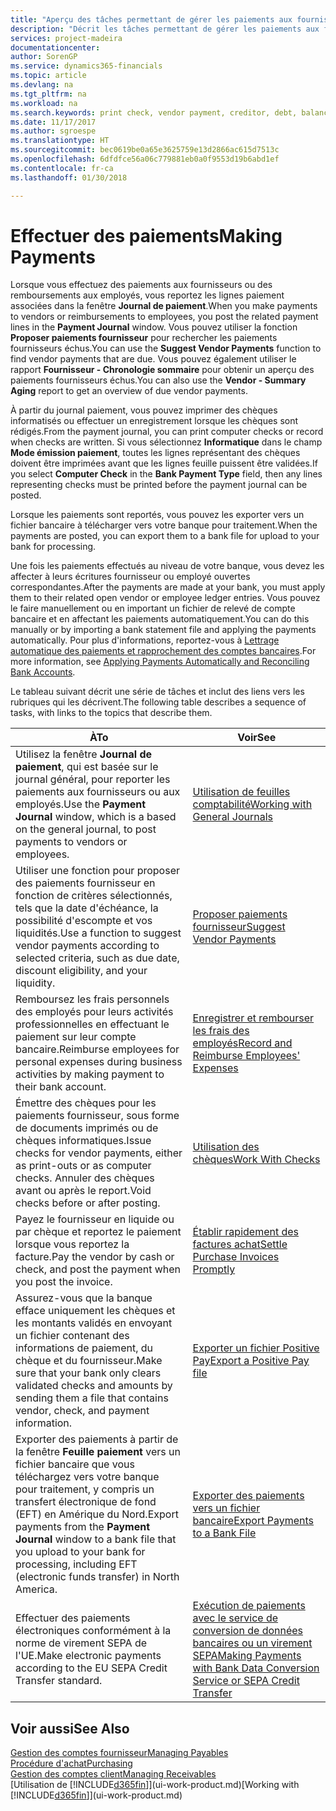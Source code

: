 ```yaml
---
title: "Aperçu des tâches permettant de gérer les paiements aux fournisseurs| Microsoft Docs"
description: "Décrit les tâches permettant de gérer les paiements aux fournisseurs ou aux créditeurs, y compris le report de lignes paiement et l'obtention d'un aperçu du solde échu."
services: project-madeira
documentationcenter: 
author: SorenGP
ms.service: dynamics365-financials
ms.topic: article
ms.devlang: na
ms.tgt_pltfrm: na
ms.workload: na
ms.search.keywords: print check, vendor payment, creditor, debt, balance due, AP
ms.date: 11/17/2017
ms.author: sgroespe
ms.translationtype: HT
ms.sourcegitcommit: bec0619be0a65e3625759e13d2866ac615d7513c
ms.openlocfilehash: 6dfdfce56a06c779881eb0a0f9553d19b6abd1ef
ms.contentlocale: fr-ca
ms.lasthandoff: 01/30/2018

---
```

# <a name="making-payments"></a><span data-ttu-id="f4b6e-103">Effectuer des paiements</span><span class="sxs-lookup"><span data-stu-id="f4b6e-103">Making Payments</span></span>
<span data-ttu-id="f4b6e-104">Lorsque vous effectuez des paiements aux fournisseurs ou des remboursements aux employés, vous reportez les lignes paiement associées dans la fenêtre **Journal de paiement**.</span><span class="sxs-lookup"><span data-stu-id="f4b6e-104">When you make payments to vendors or reimbursements to employees, you post the related payment lines in the **Payment Journal** window.</span></span> <span data-ttu-id="f4b6e-105">Vous pouvez utiliser la fonction **Proposer paiements fournisseur** pour rechercher les paiements fournisseurs échus.</span><span class="sxs-lookup"><span data-stu-id="f4b6e-105">You can use the **Suggest Vendor Payments** function to find vendor payments that are due.</span></span> <span data-ttu-id="f4b6e-106">Vous pouvez également utiliser le rapport **Fournisseur - Chronologie sommaire** pour obtenir un aperçu des paiements fournisseurs échus.</span><span class="sxs-lookup"><span data-stu-id="f4b6e-106">You can also use the **Vendor - Summary Aging** report to get an overview of due vendor payments.</span></span>

<span data-ttu-id="f4b6e-107">À partir du journal paiement, vous pouvez imprimer des chèques informatisés ou effectuer un enregistrement lorsque les chèques sont rédigés.</span><span class="sxs-lookup"><span data-stu-id="f4b6e-107">From the payment journal, you can print computer checks or record when checks are written.</span></span> <span data-ttu-id="f4b6e-108">Si vous sélectionnez **Informatique** dans le champ **Mode émission paiement**, toutes les lignes représentant des chèques doivent être imprimées avant que les lignes feuille puissent être validées.</span><span class="sxs-lookup"><span data-stu-id="f4b6e-108">If you select **Computer Check** in the **Bank Payment Type** field, then any lines representing checks must be printed before the payment journal can be posted.</span></span>

<span data-ttu-id="f4b6e-109">Lorsque les paiements sont reportés, vous pouvez les exporter vers un fichier bancaire à télécharger vers votre banque pour traitement.</span><span class="sxs-lookup"><span data-stu-id="f4b6e-109">When the payments are posted, you can export them to a bank file for upload to your bank for processing.</span></span>

<span data-ttu-id="f4b6e-110">Une fois les paiements effectués au niveau de votre banque, vous devez les affecter à leurs écritures fournisseur ou employé ouvertes correspondantes.</span><span class="sxs-lookup"><span data-stu-id="f4b6e-110">After the payments are made at your bank, you must apply them to their related open vendor or employee ledger entries.</span></span> <span data-ttu-id="f4b6e-111">Vous pouvez le faire manuellement ou en important un fichier de relevé de compte bancaire et en affectant les paiements automatiquement.</span><span class="sxs-lookup"><span data-stu-id="f4b6e-111">You can do this manually or by importing a bank statement file and applying the payments automatically.</span></span> <span data-ttu-id="f4b6e-112">Pour plus d'informations, reportez-vous à [Lettrage automatique des paiements et rapprochement des comptes bancaires](receivables-apply-payments-auto-reconcile-bank-accounts.md).</span><span class="sxs-lookup"><span data-stu-id="f4b6e-112">For more information, see [Applying Payments Automatically and Reconciling Bank Accounts](receivables-apply-payments-auto-reconcile-bank-accounts.md).</span></span>

<span data-ttu-id="f4b6e-113">Le tableau suivant décrit une série de tâches et inclut des liens vers les rubriques qui les décrivent.</span><span class="sxs-lookup"><span data-stu-id="f4b6e-113">The following table describes a sequence of tasks, with links to the topics that describe them.</span></span>

| <span data-ttu-id="f4b6e-114">À</span><span class="sxs-lookup"><span data-stu-id="f4b6e-114">To</span></span> | <span data-ttu-id="f4b6e-115">Voir</span><span class="sxs-lookup"><span data-stu-id="f4b6e-115">See</span></span> |
| --- | --- |
|<span data-ttu-id="f4b6e-116">Utilisez la fenêtre **Journal de paiement**, qui est basée sur le journal général, pour reporter les paiements aux fournisseurs ou aux employés.</span><span class="sxs-lookup"><span data-stu-id="f4b6e-116">Use the **Payment Journal** window, which is a based on the general journal, to post payments to vendors or employees.</span></span>|[<span data-ttu-id="f4b6e-117">Utilisation de feuilles comptabilité</span><span class="sxs-lookup"><span data-stu-id="f4b6e-117">Working with General Journals</span></span>](ui-work-general-journals.md)|
| <span data-ttu-id="f4b6e-118">Utiliser une fonction pour proposer des paiements fournisseur en fonction de critères sélectionnés, tels que la date d'échéance, la possibilité d'escompte et vos liquidités.</span><span class="sxs-lookup"><span data-stu-id="f4b6e-118">Use a function to suggest vendor payments according to selected criteria, such as due date, discount eligibility, and your liquidity.</span></span> |[<span data-ttu-id="f4b6e-119">Proposer paiements fournisseur</span><span class="sxs-lookup"><span data-stu-id="f4b6e-119">Suggest Vendor Payments</span></span>](payables-how-suggest-vendor-payments.md) |
|<span data-ttu-id="f4b6e-120">Remboursez les frais personnels des employés pour leurs activités professionnelles en effectuant le paiement sur leur compte bancaire.</span><span class="sxs-lookup"><span data-stu-id="f4b6e-120">Reimburse employees for personal expenses during business activities by making payment to their bank account.</span></span>|[<span data-ttu-id="f4b6e-121">Enregistrer et rembourser les frais des employés</span><span class="sxs-lookup"><span data-stu-id="f4b6e-121">Record and Reimburse Employees' Expenses</span></span>](finance-how-record-reimburse-employee-expenses.md)|
| <span data-ttu-id="f4b6e-122">Émettre des chèques pour les paiements fournisseur, sous forme de documents imprimés ou de chèques informatiques.</span><span class="sxs-lookup"><span data-stu-id="f4b6e-122">Issue checks for vendor payments, either as print-outs or as computer checks.</span></span> <span data-ttu-id="f4b6e-123">Annuler des chèques avant ou après le report.</span><span class="sxs-lookup"><span data-stu-id="f4b6e-123">Void checks before or after posting.</span></span> |[<span data-ttu-id="f4b6e-124">Utilisation des chèques</span><span class="sxs-lookup"><span data-stu-id="f4b6e-124">Work With Checks</span></span>](payables-how-work-checks.md) |
| <span data-ttu-id="f4b6e-125">Payez le fournisseur en liquide ou par chèque et reportez le paiement lorsque vous reportez la facture.</span><span class="sxs-lookup"><span data-stu-id="f4b6e-125">Pay the vendor by cash or check, and post the payment when you post the invoice.</span></span> |[<span data-ttu-id="f4b6e-126">Établir rapidement des factures achat</span><span class="sxs-lookup"><span data-stu-id="f4b6e-126">Settle Purchase Invoices Promptly</span></span>](finance-how-to-settle-purchase-invoices-promptly.md) |
| <span data-ttu-id="f4b6e-127">Assurez-vous que la banque efface uniquement les chèques et les montants validés en envoyant un fichier contenant des informations de paiement, du chèque et du fournisseur.</span><span class="sxs-lookup"><span data-stu-id="f4b6e-127">Make sure that your bank only clears validated checks and amounts by sending them a file that contains vendor, check, and payment information.</span></span> |[<span data-ttu-id="f4b6e-128">Exporter un fichier Positive Pay</span><span class="sxs-lookup"><span data-stu-id="f4b6e-128">Export a Positive Pay file</span></span>](finance-how-positive-pay.md) |
|<span data-ttu-id="f4b6e-129">Exporter des paiements à partir de la fenêtre **Feuille paiement** vers un fichier bancaire que vous téléchargez vers votre banque pour traitement, y compris un transfert électronique de fond (EFT) en Amérique du Nord.</span><span class="sxs-lookup"><span data-stu-id="f4b6e-129">Export payments from the **Payment Journal** window to a bank file that you upload to your bank for processing, including EFT (electronic funds transfer) in North America.</span></span> |[<span data-ttu-id="f4b6e-130">Exporter des paiements vers un fichier bancaire</span><span class="sxs-lookup"><span data-stu-id="f4b6e-130">Export Payments to a Bank File</span></span>](payables-how-export-payments-bank-file.md)|
|<span data-ttu-id="f4b6e-131">Effectuer des paiements électroniques conformément à la norme de virement SEPA de l'UE.</span><span class="sxs-lookup"><span data-stu-id="f4b6e-131">Make electronic payments according to the EU SEPA Credit Transfer standard.</span></span>|[<span data-ttu-id="f4b6e-132">Exécution de paiements avec le service de conversion de données bancaires ou un virement SEPA</span><span class="sxs-lookup"><span data-stu-id="f4b6e-132">Making Payments with Bank Data Conversion Service or SEPA Credit Transfer</span></span>](finance-make-payments-with-bank-data-conversion-service-or-sepa-credit-transfer.md)|    

## <a name="see-also"></a><span data-ttu-id="f4b6e-133">Voir aussi</span><span class="sxs-lookup"><span data-stu-id="f4b6e-133">See Also</span></span>
[<span data-ttu-id="f4b6e-134">Gestion des comptes fournisseur</span><span class="sxs-lookup"><span data-stu-id="f4b6e-134">Managing Payables</span></span>](payables-manage-payables.md)  
[<span data-ttu-id="f4b6e-135">Procédure d'achat</span><span class="sxs-lookup"><span data-stu-id="f4b6e-135">Purchasing</span></span>](purchasing-manage-purchasing.md)  
[<span data-ttu-id="f4b6e-136">Gestion des comptes client</span><span class="sxs-lookup"><span data-stu-id="f4b6e-136">Managing Receivables</span></span>](receivables-manage-receivables.md)  
<span data-ttu-id="f4b6e-137">[Utilisation de [!INCLUDE[d365fin](includes/d365fin_md.md)]](ui-work-product.md)</span><span class="sxs-lookup"><span data-stu-id="f4b6e-137">[Working with [!INCLUDE[d365fin](includes/d365fin_md.md)]](ui-work-product.md)</span></span>  


